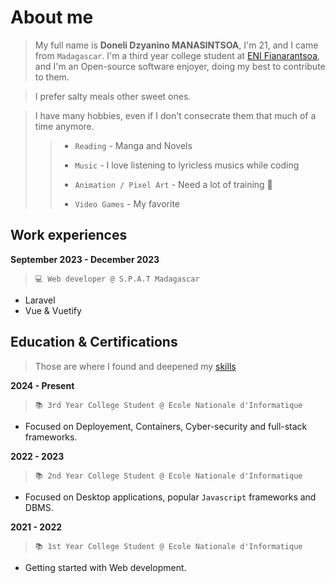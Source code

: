 # About me

> My full name is **Doneli Dzyanino MANASINTSOA**, I'm 21, and I came from `Madagascar`. I'm a third year college student at [ENI Fianarantsoa](https://eni.mg), and I'm an Open-source software enjoyer, doing my best to contribute to them.

> I prefer salty meals other sweet ones.

> I have many hobbies, even if I don't consecrate them that much of a time anymore.
>>
>> * `Reading` - Manga and Novels
>>
>> * `Music` - I love listening to lyricless musics while coding
>>
>> * `Animation / Pixel Art` - Need a lot of training :muscle:
>>
>> * `Video Games` - My favorite

## Work experiences

**September 2023 - December 2023**

> `💻 Web developer @ S.P.A.T Madagascar`

* Laravel
* Vue & Vuetify

## Education & Certifications

> Those are where I found and deepened my [skills](/skills)

**2024 - Present**

> `📚 3rd Year College Student @ Ecole Nationale d'Informatique`

* Focused on Deployement, Containers, Cyber-security and full-stack frameworks.

**2022 - 2023**

> `📚 2nd Year College Student @ Ecole Nationale d'Informatique`

* Focused on Desktop applications, popular `Javascript` frameworks and DBMS.

**2021 - 2022**

> `📚 1st Year College Student @ Ecole Nationale d'Informatique`

* Getting started with Web development.

